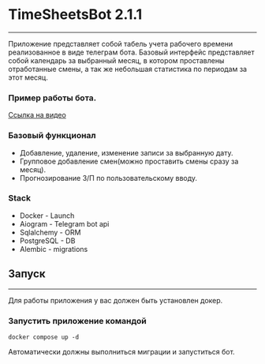 # TimeSheetsBot 2.1.1

---

Приложение представляет собой табель учета рабочего времени 
реализованное в виде телеграм бота. Базовый интерфейс представляет собой 
календарь за выбранный месяц, в котором проставлены отработанные смены, 
а так же небольшая статистика по периодам за этот месяц.

### Пример работы бота.

[Ссылка на видео](https://cloud.mail.ru/public/fZfc/r9P5SNMoR)

### Базовый функционал

- Добавление, удаление, изменение записи за выбранную дату.
- Групповое добавление смен(можно проставить смены сразу за месяц).
- Прогнозирование З/П по пользовательскому вводу.



### Stack
- Docker - Launch
- Aiogram - Telegram bot api
- Sqlalchemy - ORM
- PostgreSQL - DB
- Alembic - migrations

## Запуск

---

Для работы приложения у вас должен быть установлен докер.

### Запустить приложение командой

```commandline
docker compose up -d
```

Автоматически должны выполниться миграции и запуститься бот.